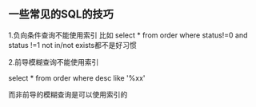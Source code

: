 ## 一些常见的SQL的技巧

1.负向条件查询不能使用索引
比如 select * from order where status!=0 and status !=1
not in/not exists都不是好习惯

2.前导模糊查询不能使用索引

select * from order where desc like '%xx'

而非前导的模糊查询是可以使用索引的

